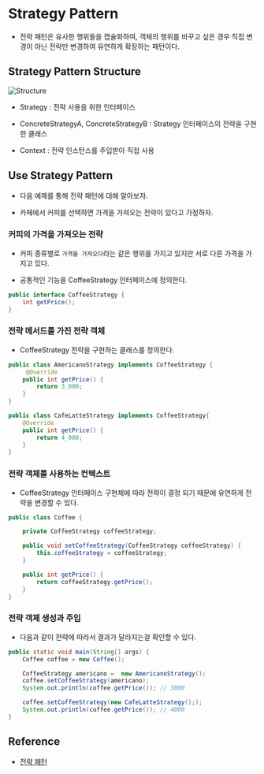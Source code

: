 # Strategy Pattern
- 전략 패턴은 유사한 행위들을 캡슐화하여, 객체의 행위를 바꾸고 싶은 경우 직접 변경이 아닌 전략만 변경하여 유연하게 확장하는 패턴이다.

## Strategy Pattern Structure

![Structure](https://upload.wikimedia.org/wikipedia/commons/3/39/Strategy_Pattern_in_UML.png)

- Strategy : 전략 사용을 위한 인터페이스

- ConcreteStrategyA, ConcreteStrategyB : Strategy 인터페이스의 전략을 구현한 클래스

- Context : 전략 인스턴스를 주입받아 직접 사용

## Use Strategy Pattern

- 다음 예제를 통해 전략 패턴에 대해 알아보자.

- 카페에서 커피를 선택하면 가격을 가져오는 전략이 있다고 가정하자.

### 커피의 가격을 가져오는 전략

- 커피 종류별로 `가격을 가져오다`라는 같은 행위를 가지고 있지만 서로 다른 가격을 가지고 있다.

- 공통적인 기능을 CoffeeStrategy 인터페이스에 정의한다.

```java
public interface CoffeeStrategy {
    int getPrice();
}
```

### 전략 메서드를 가진 전략 객체

- CoffeeStrategy 전략을 구현하는 클래스를 정의한다.

```java
public class AmericanoStrategy implements CoffeeStrategy {
     @Override
    public int getPrice() {
        return 3_000;
    }
}

public class CafeLatteStrategy implements CoffeeStrategy{
    @Override
    public int getPrice() {
        return 4_000;
    }
}
```

### 전략 객체를 사용하는 컨텍스트

- CoffeeStrategy 인터페이스 구현체에 따라 전략이 결정 되기 때문에 유연하게 전략을 변경할 수 있다.

```java
public class Coffee {

    private CoffeeStrategy coffeeStrategy;

    public void setCoffeeStrategy(CoffeeStrategy coffeeStrategy) {
        this.coffeeStrategy = coffeeStrategy;
    }

    public int getPrice() {
        return coffeeStrategy.getPrice();
    }
}
```

### 전략 객체 생성과 주입

- 다음과 같이 전략에 따라서 결과가 달라지는걸 확인할 수 있다.

```java
public static void main(String[] args) {
    Coffee coffee = new Coffee();

    CoffeeStrategy americano =  new AmericanoStrategy();
    coffee.setCoffeeStrategy(americano);
    System.out.println(coffee.getPrice()); // 3000

    coffee.setCoffeeStrategy(new CafeLatteStrategy(););
    System.out.println(coffee.getPrice()); // 4000
}
```

## Reference
- [전략 패턴](https://ko.wikipedia.org/wiki/%EC%A0%84%EB%9E%B5_%ED%8C%A8%ED%84%B4)